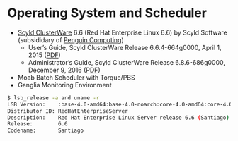 # Operating System and Scheduler

* [Scyld ClusterWare] 6.6 (Red Hat Enterprise Linux 6.6) by Scyld Software (subsididary of [Penguin Computing])
  - User’s Guide, Scyld ClusterWare Release 6.6.4-664g0000, April 1, 2015 ([PDF](http://www.penguincomputing.com/wp-content/uploads/2015/04/UsersGuide.pdf))
  - Administrator’s Guide, Scyld ClusterWare Release 6.8.6-686g0000, December 9, 2016 ([PDF](http://www.penguincomputing.com/documentation/scyld-clusterware/6/ScyldClusterware6-AdminGuide.pdf))
* Moab Batch Scheduler with Torque/PBS
* Ganglia Monitoring Environment

```sh
$ lsb_release -a and uname -r
LSB Version:    :base-4.0-amd64:base-4.0-noarch:core-4.0-amd64:core-4.0-noarch:graphics-4.0-amd64:graphics-4.0-noarch:printing-4.0-amd64:printing-4.0-noarch
Distributor ID: RedHatEnterpriseServer
Description:    Red Hat Enterprise Linux Server release 6.6 (Santiago)
Release:        6.6
Codename:       Santiago
```


[Scyld ClusterWare]: http://www.penguincomputing.com/solutions/scyld-clusterware/
[Penguin Computing]: https://en.wikipedia.org/wiki/Penguin_Computing
